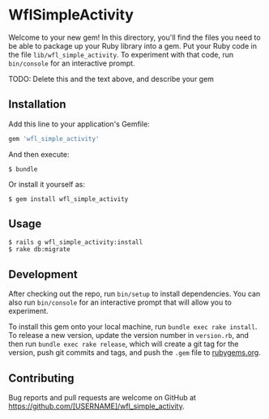 # WflSimpleActivity

Welcome to your new gem! In this directory, you'll find the files you need to be able to package up your Ruby library into a gem. Put your Ruby code in the file `lib/wfl_simple_activity`. To experiment with that code, run `bin/console` for an interactive prompt.

TODO: Delete this and the text above, and describe your gem

## Installation

Add this line to your application's Gemfile:

```ruby
gem 'wfl_simple_activity'
```

And then execute:

    $ bundle

Or install it yourself as:

    $ gem install wfl_simple_activity

## Usage

    $ rails g wfl_simple_activity:install
    $ rake db:migrate

## Development

After checking out the repo, run `bin/setup` to install dependencies. You can also run `bin/console` for an interactive prompt that will allow you to experiment.

To install this gem onto your local machine, run `bundle exec rake install`. To release a new version, update the version number in `version.rb`, and then run `bundle exec rake release`, which will create a git tag for the version, push git commits and tags, and push the `.gem` file to [rubygems.org](https://rubygems.org).

## Contributing

Bug reports and pull requests are welcome on GitHub at https://github.com/[USERNAME]/wfl_simple_activity.
